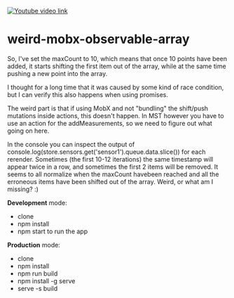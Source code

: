 [![Youtube video link](https://img.youtube.com/vi/6TMjDH6VJ-o/0.jpg)](https://www.youtube.com/watch?v=6TMjDH6VJ-o)

# weird-mobx-observable-array
So, I've set the maxCount to 10, which means that once 10 points have been added, it starts shifting the first item out of the array, while at the same time pushing a new point into the array.

I thought for a long time that it was caused by some kind of race condition, but I can verify this also happens when using promises.

The weird part is that if using MobX and not "bundling" the shift/push mutations inside actions, this doesn't happen. In MST however you have to use an action for the addMeasurements, so we need to figure out what going on here.

In the console you can inspect the output of console.log(store.sensors.get('sensor1').queue.data.slice()) for each rerender. Sometimes (the first 10-12 iterations) the same timestamp will appear twice in a row, and sometimes the first 2 items will be removed. It seems to all normalize when the maxCount havebeen reached and all the erroneous items have been shifted out of the array. Weird, or what am I missing? :)

**Development** mode:
- clone
- npm install
- npm start to run the app

**Production** mode:

- clone
- npm install
- npm run build
- npm install -g serve
- serve -s build

